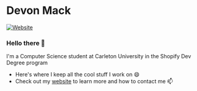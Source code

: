 # Devon Mack
[![Website](https://img.shields.io/website?up_message=https%3A%2F%2Fdevonpmack.github.io%2F&url=https%3A%2F%2Fdavidhzhu.me%2F)](https://devonpmack.github.io/)
### Hello there 👋
I'm a Computer Science student at Carleton University in the Shopify Dev Degree program
- Here's where I keep all the cool stuff I work on 😄
- Check out my [website](https://devonpmack.github.io/) to learn more and how to contact me 📫 
